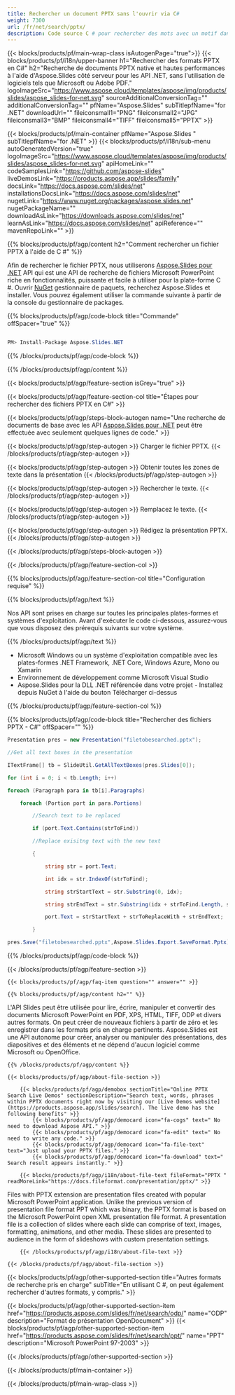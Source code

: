 ```yaml
---
title: Rechercher un document PPTX sans l'ouvrir via C#
weight: 7300
url: /fr/net/search/pptx/ 
description: Code source C # pour rechercher des mots avec un motif dans le fichier PPTX sur les plates-formes .NET Framework, .NET Core, Windows Azure, Mono ou Xamarin.
---
```


{{< blocks/products/pf/main-wrap-class isAutogenPage="true">}}
{{< blocks/products/pf/i18n/upper-banner h1="Rechercher des formats PPTX en C#" h2="Recherche de documents PPTX native et hautes performances à l'aide d'Aspose.Slides côté serveur pour les API .NET, sans l'utilisation de logiciels tels que Microsoft ou Adobe PDF." logoImageSrc="https://www.aspose.cloud/templates/aspose/img/products/slides/aspose_slides-for-net.svg" sourceAdditionalConversionTag="" additionalConversionTag="" pfName="Aspose.Slides" subTitlepfName="for .NET" downloadUrl="" fileiconsmall1="PNG" fileiconsmall2="JPG" fileiconsmall3="BMP" fileiconsmall4="TIFF" fileiconsmall5="PPTX" >}}

{{< blocks/products/pf/main-container pfName="Aspose.Slides " subTitlepfName="for .NET" >}}
{{< blocks/products/pf/i18n/sub-menu autoGeneratedVersion="true" logoImageSrc="https://www.aspose.cloud/templates/aspose/img/products/slides/aspose_slides-for-net.svg" apiHomeLink="" codeSamplesLink="https://github.com/aspose-slides" liveDemosLink="https://products.aspose.app/slides/family" docsLink="https://docs.aspose.com/slides/net" installationsDocsLink="https://docs.aspose.com/slides/net" nugetLink="https://www.nuget.org/packages/aspose.slides.net" nugetPackageName="" downloadAsLink="https://downloads.aspose.com/slides/net" learnAsLink="https://docs.aspose.com/slides/net" apiReference="" mavenRepoLink="" >}}

{{% blocks/products/pf/agp/content h2="Comment rechercher un fichier PPTX à l'aide de C #" %}}

 Afin de rechercher le fichier PPTX, nous utiliserons
 [Aspose.Slides pour .NET](https://products.aspose.com/slides/fr/net)
 API qui est une API de recherche de fichiers Microsoft PowerPoint riche en fonctionnalités, puissante et facile à utiliser pour la plate-forme C #. Ouvrir
 [NuGet](https://www.nuget.org/packages/aspose.slides.net)
 gestionnaire de paquets, recherchez
 Aspose.Slides
 et installer. Vous pouvez également utiliser la commande suivante à partir de la console du gestionnaire de packages.

{{% blocks/products/pf/agp/code-block title="Commande" offSpacer="true" %}}

```cs

PM> Install-Package Aspose.Slides.NET

```

{{% /blocks/products/pf/agp/code-block %}}

{{% /blocks/products/pf/agp/content %}}

{{< blocks/products/pf/agp/feature-section isGrey="true" >}}


{{< blocks/products/pf/agp/feature-section-col title="Étapes pour rechercher des fichiers PPTX en C#" >}}

{{< blocks/products/pf/agp/steps-block-autogen name="Une recherche de documents de base avec les API [Aspose.Slides pour .NET](https://products.aspose.com/slides/fr/net) peut être effectuée avec seulement quelques lignes de code." >}}

{{< blocks/products/pf/agp/step-autogen >}}
Charger le fichier PPTX.
{{< /blocks/products/pf/agp/step-autogen >}}

{{< blocks/products/pf/agp/step-autogen >}}
Obtenir toutes les zones de texte dans la présentation
{{< /blocks/products/pf/agp/step-autogen >}}

{{< blocks/products/pf/agp/step-autogen >}}
Rechercher le texte.
{{< /blocks/products/pf/agp/step-autogen >}}

{{< blocks/products/pf/agp/step-autogen >}}
Remplacez le texte.
{{< /blocks/products/pf/agp/step-autogen >}}

{{< blocks/products/pf/agp/step-autogen >}}
Rédigez la présentation PPTX.
{{< /blocks/products/pf/agp/step-autogen >}}

{{< /blocks/products/pf/agp/steps-block-autogen >}}

{{< /blocks/products/pf/agp/feature-section-col >}}

{{% blocks/products/pf/agp/feature-section-col title="Configuration requise" %}}

{{% blocks/products/pf/agp/text %}}

 Nos API sont prises en charge sur toutes les principales plates-formes et systèmes d'exploitation. Avant d'exécuter le code ci-dessous, assurez-vous que vous disposez des prérequis suivants sur votre système.

{{% /blocks/products/pf/agp/text %}}

- Microsoft Windows ou un système d'exploitation compatible avec les plates-formes .NET Framework, .NET Core, Windows Azure, Mono ou Xamarin
- Environnement de développement comme Microsoft Visual Studio
- Aspose.Slides pour la DLL .NET référencée dans votre projet - Installez depuis NuGet à l'aide du bouton Télécharger ci-dessus

{{% /blocks/products/pf/agp/feature-section-col %}}

{{% blocks/products/pf/agp/code-block title="Rechercher des fichiers PPTX - C#" offSpacer="" %}}

```cs
Presentation pres = new Presentation("filetobesearched.pptx");

//Get all text boxes in the presentation

ITextFrame[] tb = SlideUtil.GetAllTextBoxes(pres.Slides[0]);

for (int i = 0; i < tb.Length; i++)

foreach (Paragraph para in tb[i].Paragraphs)

    foreach (Portion port in para.Portions)

        //Search text to be replaced

        if (port.Text.Contains(strToFind))

        //Replace exisitng text with the new text

        {

            string str = port.Text;

            int idx = str.IndexOf(strToFind);

            string strStartText = str.Substring(0, idx);

            string strEndText = str.Substring(idx + strToFind.Length, str.Length - 1 - (idx + strToFind.Length - 1));

            port.Text = strStartText + strToReplaceWith + strEndText;

        }

pres.Save("filetobesearched.pptx",Aspose.Slides.Export.SaveFormat.Pptx);  

```

{{% /blocks/products/pf/agp/code-block %}}

{{< /blocks/products/pf/agp/feature-section >}}

    {{< blocks/products/pf/agp/faq-item question="" answer="" >}}
 

<!-- aboutfile Starts -->

    {{% blocks/products/pf/agp/content h2="" %}}

 L'API Slides peut être utilisée pour lire, écrire, manipuler et convertir des documents Microsoft PowerPoint en PDF, XPS, HTML, TIFF, ODP et divers autres formats. On peut créer de nouveaux fichiers à partir de zéro et les enregistrer dans les formats pris en charge pertinents. Aspose.Slides est une API autonome pour créer, analyser ou manipuler des présentations, des diapositives et des éléments et ne dépend d'aucun logiciel comme Microsoft ou OpenOffice.  



    {{% /blocks/products/pf/agp/content %}}

    {{< blocks/products/pf/agp/about-file-section >}}

        {{< blocks/products/pf/agp/demobox sectionTitle="Online PPTX Search Live Demos" sectionDescription="Search text, words, phrases within PPTX documents right now by visiting our [Live Demos website](https://products.aspose.app/slides/search). The live demo has the following benefits" >}}
            {{< blocks/products/pf/agp/democard icon="fa-cogs" text=" No need to download Aspose API." >}}
            {{< blocks/products/pf/agp/democard icon="fa-edit" text=" No need to write any code." >}}
            {{< blocks/products/pf/agp/democard icon="fa-file-text" text="Just upload your PPTX files." >}}
            {{< blocks/products/pf/agp/democard icon="fa-download" text=" Search result appears instantly." >}}

        {{< blocks/products/pf/agp/i18n/about-file-text fileFormat="PPTX " readMoreLink="https://docs.fileformat.com/presentation/pptx/" >}}
Files with PPTX extension are presentation files created with popular Microsoft PowerPoint application. Unlike the previous version of presentation file format PPT which was binary, the PPTX format is based on the Microsoft PowerPoint open XML presentation file format. A presentation file is a collection of slides where each slide can comprise of text, images, formatting, animations, and other media. These slides are presented to audience in the form of slideshows with custom presentation settings. 

        {{< /blocks/products/pf/agp/i18n/about-file-text >}}

    {{< /blocks/products/pf/agp/about-file-section >}}

<!-- aboutfile Ends -->

{{< blocks/products/pf/agp/other-supported-section title="Autres formats de recherche pris en charge" subTitle="En utilisant C #, on peut également rechercher d'autres formats, y compris." >}}

{{< blocks/products/pf/agp/other-supported-section-item href="https://products.aspose.com/slides/fr/net/search/odp/" name="ODP" description="Format de présentation OpenDocument" >}}
{{< blocks/products/pf/agp/other-supported-section-item href="https://products.aspose.com/slides/fr/net/search/ppt/" name="PPT" description="Microsoft PowerPoint 97-2003" >}}

{{< /blocks/products/pf/agp/other-supported-section >}}

{{< /blocks/products/pf/main-container >}}
    
{{< /blocks/products/pf/main-wrap-class >}}